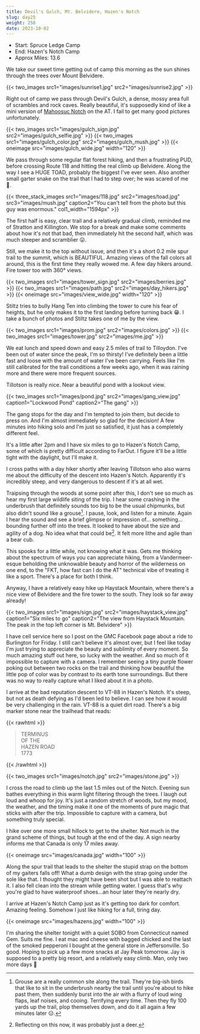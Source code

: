 ```yaml
---
title: Devil's Gulch, Mt. Belvidere, Hazen's Notch
slug: day25
weight: 250
date: 2023-10-02
---
```


- Start: Spruce Ledge Camp
- End: Hazen's Notch Camp
- Approx Miles: 13.6

We take our sweet time getting out of camp this morning as the sun shines through the trees over Mount Belvidere.

{{< two_images src1="images/sunrise1.jpg" src2="images/sunrise2.jpg" >}}

Right out of camp we pass through Devil's Gulch, a dense, mossy area full of scrambles and rock caves. Really beautiful, it's supposedly kind of like a mini version of [Mahoosuc Notch](https://en.wikipedia.org/wiki/Mahoosuc_Notch) on the AT. I fail to get many good pictures unfortunately.

{{< two_images src1="images/gulch_sign.jpg" src2="images/gulch_selfie.jpg" >}}
{{< two_images src1="images/gulch_color.jpg" src2="images/gulch_mush.jpg" >}}
{{< oneimage src="images/gulch_wide.jpg" width="120" >}}

We pass through some regular flat forest hiking, and then a frustrating PUD, before crossing Route 118 and hitting the real climb up Belvidere. Along the way I see a HUGE TOAD, probably the biggest I've ever seen. Also another small garter snake on the trail that I had to step over; he was scared of me 🙁.

{{< three_stack_images src1="images/118.jpg" src2="images/toad.jpg" src3="images/mush.jpg" caption2="You can't tell from the photo but this guy was enormous." col1_width="1594px" >}}

The first half is easy, clear trail and a relatively gradual climb, reminded me of Stratton and Killington. We stop for a break and make some comments about how it's not that bad, then immediately hit the second half, which was much steeper and scramblier 😛.

Still, we make it to the top without issue, and then it's a short 0.2 mile spur trail to the summit, which is BEAUTIFUL. Amazing views of the fall colors all around, this is the first time they really wowed me. A few day hikers around. Fire tower too with 360° views.

{{< two_images src1="images/tower_sign.jpg" src2="images/berries.jpg" >}}
{{< two_images src1="images/path.jpg" src2="images/day_hikers.jpg" >}}
{{< oneimage src="images/view_wide.jpg" width="120" >}}

 Stiltz tries to bully Hang Ten into climbing the tower to cure his fear of heights, but he only makes it to the first landing before turning back 😁. I take a bunch of photos and Stiltz takes one of me by the view.

{{< two_images src1="images/prom.jpg" src2="images/colors.jpg" >}}
{{< two_images src1="images/tower.jpg" src2="images/me.jpg" >}}

We eat lunch and speed down and easy 2.5 miles of trail to Tilloydon. I've been out of water since the peak, I'm so thirsty! I've definitely been a little fast and loose with the amount of water I've been carrying. Feels like I'm still calibrated for the trail conditions a few weeks ago, when it was raining more and there were more frequent sources.

 Tillotson is really nice. Near a beautiful pond with a lookout view.

{{< two_images src1="images/pond.jpg" src2="images/gang_view.jpg" caption1="Lockwood Pond" caption2="The gang" >}}

 The gang stops for the day and I'm tempted to join them, but decide to press on. And I'm almost immediately so glad for the decision! A few minutes into hiking solo and I'm just so satisfied, it just has a completely different feel.

It's a little after 2pm and I have six miles to go to Hazen's Notch Camp, some of which is pretty difficult according to FarOut. I figure it'll be a little tight with the daylight, but I'll make it.

I cross paths with a day hiker shortly after leaving Tillotson who also warns me about the difficulty of the descent into Hazen's Notch. Apparently it's incredibly steep, and very dangerous to descent if it's at all wet.

Traipsing through the woods at some point after this, I don't see so much as hear my first large wildlife siting of the trip. I hear some crashing in the underbrush that definitely sounds too big to be the usual chipmunks, but also didn't sound like a grouse[^1]. I pause, look, and listen for a minute. Again I hear the sound and see a brief glimpse or impression of... something... bounding further off into the trees. It looked to have about the size and agility of a dog. No idea what that could be[^2]. It felt more lithe and agile than a bear cub.

This spooks for a little while, not knowing what it was. Gets me thinking about the spectrum of ways you can appreciate hiking, from a Vandermeer-esque beholding the unknowable beauty and horror of the wilderness on one end, to the "FKT, how fast can I do the AT" technical vibe of treating it like a sport. There's a place for both I think.

Anyway, I have a relatively easy hike up Haystack Mountain, where there's a nice view of Belvidere and the fire tower to the south. They look so far away already!

{{< two_images src1="images/sign.jpg" src2="images/haystack_view.jpg" caption1="Six miles to go" caption2="The view from Haystack Mountain. The peak in the top left corner is Mt. Belvidere" >}}

I have cell service here so I post on the GMC Facebook page about a ride to Burlington for Friday. I still can't believe it's almost over, but I feel like today I'm just trying to appreciate the beauty and sublimity of every moment. So much amazing stuff out here, so lucky with the weather. And so much of it impossible to capture with a camera. I remember seeing a tiny purple flower poking out between two rocks on the trail and thinking how beautiful the little pop of color was by contrast to its earth tone surroundings. But there was no way to really capture what I liked about it in a photo.

I arrive at the bad reputation descent to VT-88 in Hazen's Notch. It's steep, but not as death defying as I'd been led to believe. I can see how it would be very challenging in the rain. VT-88 is a quiet dirt road. There's a big marker stone near the trailhead that reads:

{{< rawhtml >}}
<blockquote>
<p>
TERMINUS<br/>
OF THE<br/>
HAZEN ROAD <br/>
1773 <br/>
</p>
</blockquote>
{{< /rawhtml >}}

{{< two_images src1="images/notch.jpg" src2="images/stone.jpg" >}}

I cross the road to climb up the last 1.5 miles out of the Notch. Evening sun bathes everything in this warm light filtering through the trees. I laugh out loud and whoop for joy. It's just a random stretch of woods, but my mood, the weather, and the timing make it one of the moments of pure magic that sticks with after the trip. Impossible to capture with a camera, but something truly special.

I hike over one more small hillock to get to the shelter. Not much in the grand scheme of things, but tough at the end of the day. A sign nearby informs me that Canada is only 17 miles away.

{{< oneimage src="images/canada.jpg" width="100" >}}

Along the spur trail that leads to the shelter the stupid strap on the bottom of my gaiters falls off! What a dumb design with the strap going under the sole like that. I thought they might have been shot but I was able to reattach it. I also fell clean into the stream while getting water. I guess that's why you're glad to have waterproof shoes...an hour later they're nearly dry.

I arrive at Hazen's Notch Camp just as it's getting too dark for comfort. Amazing feeling. Somehow I just like hiking for a full, tiring day.

{{< oneimage src="images/hazens.jpg" width="100" >}}


I'm sharing the shelter tonight with a quiet SOBO from Connecticut named Gem. Suits me fine. I eat mac and cheese with bagged chicked and the last of the smoked pepperoni I bought at the general store in Jeffersonville. So good. Hoping to pick up a few more snacks at Jay Peak tomorrow. Jay is supposed to a pretty big resort, and a relatively easy climb. Man, only two more days 🙁

[^1]: Grouse are a really common site along the trail. They're big-ish birds that like to sit in the underbrush nearby the trail until you're about to hike past them, then suddenly burst into the air with a flurry of loud wing flaps, leaf noises, and cooing. Terrifying every time. Then they fly 100 yards up the trail, plop themselves down, and do it all again a few minutes later 😑.
[^2]: Reflecting on this now, it was probably just a deer.
